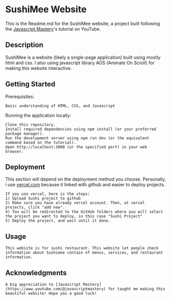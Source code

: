 # SushiMee Website

This is the Readme.md for the SushiMee website, a project built following the [Javascript Mastery](https://www.youtube.com/@javascriptmastery)'s  tutorial on YouTube. 

## Description

SushiMee is a website (likely a single-page application) built using mostly html and css. I also using javascript library AOS (Animate On Scroll) for making this website
interactive. 

## Getting Started

Prerequisites:

    Basic understanding of HTML, CSS, and Javascript

Running the application locally:

    Clone this repository.
    Install required dependencies using npm install (or your preferred package manager).
    Run the development server using npm run dev (or the equivalent command based on the tutorial).
    Open http://localhost:3000 (or the specified port) in your web browser.

## Deployment

This section will depend on the deployment method you choose. Personally, i use [vercel.com](https://vercel.com) because it linked with github and easier to deploy projects.

    If you use vercel, here is the steps: 
    1) Upload Sushi project to github
    2) Make sure you have already vercel account. Then, at vercel projects, click "add new". 
    4) You will be redirected to the GitHub folders where you will select the project you want to deploy, in this case "Sushi Project" 
    5) Deploy the project, and wait until it done. 

## Usage

    This website is for sushi restaurant. This website let people check information about Sushimee contain of menus, services, and restaurant information. 

## Acknowledgments

    A big appreciation to [Javascript Mastery](https://www.youtube.com/@javascriptmastery) for taught me making this beautiful website! Hope you a good luck!
